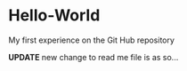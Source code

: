 Hello-World
===========

My first experience on the Git Hub repository

**UPDATE** new change to read me file is as so...
